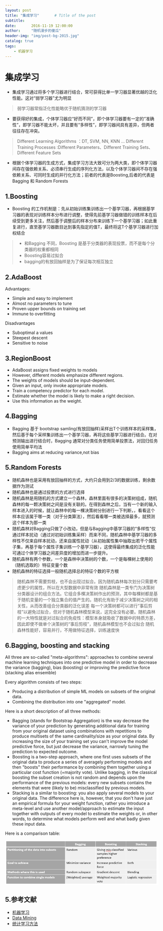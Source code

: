 ```yaml
---
layout: post
title: "集成学习"       # Title of the post
subtitle:   
date:       2016-11-19 12:00:00
author:     "随机漫步的傻瓜"
header-img: "img/post-bg-2015.jpg"
catalog: true
tags:
    - 机器学习
---
```

# 集成学习

- 集成学习通过将多个学习器进行结合，常可获得比单一学习器显著优越的泛化性能。这对“弱学习器”尤为明显

>弱学习器常指泛化性能略优于随机猜测的学习器

- 要获得好的集成，个体学习器应“好而不同”，即个体学习器要有一定的“准确性”，即学习器不能太坏，并且要有“多样性”，即学习器间具有差异，但两者往往存在冲突。

>Different Learning Algorithms ：DT, SVM, NN, KNN …
>Different Training Processes :Different Parameters、Different Training Sets、Different Feature Sets


- 根据个体学习器的生成方式，集成学习方法大致可分为两大类，即个体学习器间存在强依赖关系、必须串行生成的序列化方法，以及个体学习器间不存在强依赖关系、可同时生成的并行化方法；前者的代表是Boosting,后者的代表是Bagging 和 Random Forests

## 1.Boosting
- Boosting 的工作机制是：先从初始训练集训练出一个基学习器，再根据基学习器的表现对训练样本分布进行调整，使得先前基学习器做错的训练样本在后续受到更多关注，然后基于调整后的样本分布来训练下一个基学习器；如此重复进行，直至基学习器数目达到事先指定的值T，最终将这T个基学习器进行加权结合

> - 和Bagging 不同，Boosting 是基于分类器的表现投票，而不是每个分类器的权重都相同
> - Boosting容易过拟合
> - bagging的有放回抽样是为了保证每次相互独立

## 2.AdaBoost
Advantages:
- Simple and easy to implement
- Almost no parameters to tune
- Proven upper bounds on training set
- Immune to overfitting

Disadvantages
- Suboptimal a values
- Steepest descent
- Sensitive to noise

## 3.RegionBoost
- AdaBoost assigns fixed weights to models
- However, different models emphasize different regions.
- The weights of models should be input-dependent.
- Given an input, only invoke appropriate models.
- Train a competency predictor for each model.
- Estimate whether the model is likely to make a right decision.
- Use this information as the weight.

## 4.Bagging
- Bagging 基于 bootstrap samling(有放回抽样)采样出T个训练样本的采样集，然后基于每个采样集训练出一个基学习器，再将这些基学习器进行结合。在对预测输出进行结合时，Bagging 通常对分类任务使用简单投票法，对回归任务使用简单平均法
- Bagging aims at reducing variance,not bias

## 5.Random Forests
- 随机森林也是采用有放回抽样的方式，大约只会用到2/3的数据训练，剩余数据作为测试
- 随机森林也是通过投票的方式进行选择
- 随机森林是用随机的方式建立一个森林，森林里面有很多的决策树组成，随机森林的每一颗决策树之间是没有关联的。在得到森林之后，当有一个新的输入样本进入的时候，就让森林中的每一棵决策树分别进行一下判断，，看看这个样本应该属于哪一类（对于分类算法），然后看看哪一类被选择最多，就预测这个样本为那一类
- 随机森林对Bagging只做了小改动，但是与Bagging中基学习器的“多样性”仅通过样本扰动（通过对初始训练集采样）而来不同，随机森林中基学习器的多样性不仅来自样本扰动，还来自属性扰动（从初始属性集中抽取出若干个属性子集，再基于每个属性子集训练一个基学习器），这使得最终集成的泛化性能可通过个体学习器之间差异度的增加而进一步提升。
- 随机森林有两个参数，一个是森林中决策树的个数，一个是每棵树上使用的（随机选取的）特征变量个数
- 随机森林的特征选择一般随机选择总的特征个数的平方根

>随机森林不需要剪枝，也不会出现过拟合。因为随机森林每次划分只需要考虑更少的属性，所以在大型数据中非常有效
>随机森林是一类专门为决策树分类器设计的组合方法。它组合多棵决策树作出的预测，其中每棵树都是基于随机变量的一个独立集合的值产生的。随机化有助于减少决策树之间的相关性，从而改善组合分类器的泛化误差
>每一个决策树都可以进行“事后剪枝”以避免过拟合，但对于随机森林模型来说，这完全没有必要。随机森林的一大特性就是对过拟合的免疫性：模型本身就吸收了数据中的特质方差，因此即使不做单个决策树的“事后剪枝”，随机森林模型也不会过拟合
>随机森林性能好，容易并行，不用做特征选择，训练速度快

## 6.Bagging, boosting and stacking

All three are so-called "meta-algorithms": approaches to combine several machine learning techniques into one predictive model in order to decrease the variance (bagging), bias (boosting) or improving the predictive force (stacking alias ensemble)

Every algorithm consists of two steps:
- Producing a distribution of simple ML models on subsets of the original data.
- Combining the distribution into one "aggregated" model.

Here is a short description of all three methods:
- Bagging (stands for Bootstrap Aggregation) is the way decrease the variance of your prediction by generating additional data for training from your original dataset using combinations with repetitions to produce multisets of the same cardinality/size as your original data. By increasing the size of your training set you can't improve the model predictive force, but just decrease the variance, narrowly tuning the prediction to expected outcome.
- Boosting is a two-step approach, where one first uses subsets of the original data to produce a series of averagely performing models and then "boosts" their performance by combining them together using a particular cost function (=majority vote). Unlike bagging, in the classical boosting the subset creation is not random and depends upon the performance of the previous models: every new subsets contains the elements that were (likely to be) misclassified by previous models.
- Stacking is a similar to boosting: you also apply several models to your original data. The difference here is, however, that you don't have just an empirical formula for your weight function, rather you introduce a meta-level and use another model/approach to estimate the input together with outputs of every model to estimate the weights or, in other words, to determine what models perform well and what badly given these input data.

Here is a comparison table:

![comparison table](/img/RFfqb.png)

## 5.参考文献
- [机器学习](https://book.douban.com/subject/26708119/)
- [Data Mining](https://book.douban.com/subject/6533777/)
- [统计学习方法](https://book.douban.com/subject/10590856/)
